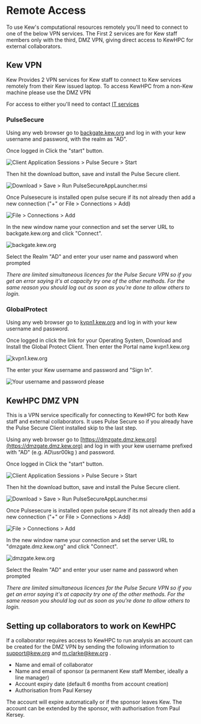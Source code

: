 # Remote Access

To use Kew's computational resources remotely you'll need to connect to one of the below VPN services. The First 2 services are for Kew staff members only with the third, DMZ VPN, giving direct access to KewHPC for external collaborators.


## Kew VPN 

Kew Provides 2 VPN services for Kew staff to connect to Kew services remotely from their Kew issued laptop. To access KewHPC from a non-Kew machine please use the DMZ VPN

For access to either you'll need to contact [IT services](mailto:support@kew.org)

### PulseSecure

Using any web browser go to [backgate.kew.org](https://backgate.kew.org) and log in with your kew username and password, with the realm as "AD".

Once logged in Click the "start" button.

![Client Application Sessions > Pulse Secure > Start](PulseSecure1.jpg)

Then hit the download button, save and install the Pulse Secure client.

![Download > Save > Run PulseSecureAppLauncher.msi](PulseSecure2.jpg)

Once Pulsesecure is installed open pulse secure if its not already then add a new connection ("+" or File > Connections > Add)

![File > Connections > Add](PulseSecure3.jpg)

In the new window name your connection and set the server URL to backgate.kew.org and click "Connect".

![backgate.kew.org](PulseSecure4.jpg)

Select the Realm "AD" and enter your user name and password when prompted


*There are limited simultaneous licences for the Pulse Secure VPN so if you get an error saying it's at capacity try one of the other methods. For the same reason you should log out as soon as you're done to allow others to login.*

### GlobalProtect

Using any web browser go to [kvpn1.kew.org](https://kvpn1.kew.org) and log in with your kew username and password.

Once logged in click the link for your Operating System, Download and Install the Global Protect Client. Then enter the Portal name kvpn1.kew.org

![kvpn1.kew.org](GlobalProtect1.jpg)

The enter your Kew username and password and "Sign In".

![Your username and password please](GlobalProtect2.jpg)


## KewHPC DMZ VPN  

This is a VPN service specifically for connecting to KewHPC for both Kew staff and external collaborators. It uses Pulse Secure so if you already have the Pulse Secure Client installed skip to the last step.

Using any web browser go to [https://dmzgate.dmz.kew.org](https://dmzgate.dmz.kew.org) and log in with your kew username prefixed with "AD\" (e.g. AD\usr00kg ) and password.

Once logged in Click the "start" button.

![Client Application Sessions > Pulse Secure > Start](PulseSecureDMZ1.jpg)

Then hit the download button, save and install the Pulse Secure client.

![Download > Save > Run PulseSecureAppLauncher.msi](PulseSecure2.jpg)

Once Pulsesecure is installed open pulse secure if its not already then add a new connection ("+" or File > Connections > Add)

![File > Connections > Add](PulseSecure3.jpg)

In the new window name your connection and set the server URL to "dmzgate.dmz.kew.org" and click "Connect".

![dmzgate.kew.org](PulseSecureDMZ2.jpg)

Select the Realm "AD" and enter your user name and password when prompted


*There are limited simultaneous licences for the Pulse Secure VPN so if you get an error saying it's at capacity try one of the other methods. For the same reason you should log out as soon as you're done to allow others to login.*


## Setting up collaborators to work on KewHPC

If a collaborator requires access to KewHPC to run analysis an account can be created for the DMZ VPN by sending the following information to support@kew.org and m.clarke@kew.org .

* Name and email of collaborator
* Name and email of sponsor (a permanent Kew staff Member, ideally a line manager)
* Account expiry date (default 6 months from account creation)
* Authorisation from Paul Kersey

The account will expire automatically or if the sponsor leaves Kew. The account can be extended by the sponsor, with authorisation from Paul Kersey.